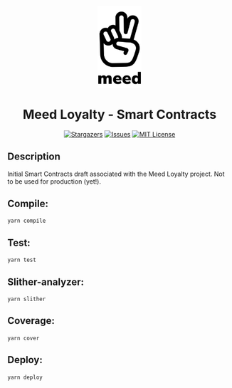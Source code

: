 <div align="center">
<img src="./meed_logo_black.png"  width="100px" />

<h1><strong>Meed Loyalty - Smart Contracts</strong></h1>

[![Stargazers](https://img.shields.io/github/stars/superultra-io/Meed_smartContracts)](https://github.com/superultra-io/Meed_smartContracts/stargazers)
[![Issues](https://img.shields.io/github/issues/superultra-io/Meed_smartContracts)](https://github.com/superultra-io/Meed_smartContracts/issues)
[![MIT License](https://img.shields.io/github/license/superultra-io/Meed_smartContracts)](https://github.com/superultra-io/Meed_smartContracts/blob/main/License)

</div>

## Description

Initial Smart Contracts draft associated with the Meed Loyalty project. Not to be used for production (yet!).

## Compile:

```shell
yarn compile
```

## Test:

```shell
yarn test
```

## Slither-analyzer:

```shell
yarn slither
```

## Coverage:

```shell
yarn cover
```

## Deploy:

```shell
yarn deploy
```
